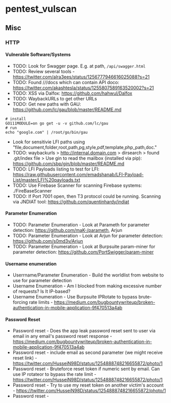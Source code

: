 # pentest_vulscan

## Misc

### HTTP 


#### Vulnerable Software/Systems
* TODO: Look for Swagger page. E.g. at path, `/api/swagger.html`
* TODO: Review several tools - https://twitter.com/alra3ees/status/1256777946616025088?s=21
* TODO: Found /*/*/docs which can contain API doco: https://twitter.com/akashtesla/status/1255807589163520002?s=21
* TODO: XSS via Dalfox: https://github.com/hahwul/Dalfox
* TODO: WaybackURLs to get other URLs
* TODO: Get new paths with GAU: https://github.com/lc/gau/blob/master/README.md
```
# install
GO111MODULE=on go get -u -v github.com/lc/gau
# run
echo "google.com" | /root/go/bin/gau
```
* Look for sensitivie LFI paths using "file,document,folder,root,path,pg,style,pdf,template,php_path,doc."
* TODO: waybackurls > http://internal.domain.com > dirsearch > found .git/index file > Use gin to read the mailbox (installed via pip): https://github.com/sbp/gin/blob/master/README.md
* TODO: LFI Payloads listing to test for LFI: https://raw.githubusercontent.com/emadshanab/LFI-Payload-List/master/LFI%20payloads.txt
* TODO: Use Firebase Scanner for scanning Firebase systems: ./FireBaseScanner
* TODO: If Port 7001 open, then T3 protocol could be running. Scanning via JNDIAT tool: https://github.com/quentinhardy/jndiat

#### Parameter Enumeration
* TODO: Parameter Enumeration - Look at Parameth for parameter detection: https://github.com/maK-/parameth, Arjun
* TODO: Parameter Enumeration - Look at Arjun for parameter detection: https://github.com/s0md3v/Arjun
* TODO: Parameter Enumeration - Look at Burpsuite param-miner for parameter detection: https://github.com/PortSwigger/param-miner

#### Username enumeration
* Userrname/Parameter Enumeration - Build the worldlist from website to use for parameter detection
* Username Enumeration - Am I blocked from making excessive number of requests? Is It IP-based?
* Username Enumeration - Use Burpsuite IPRotate to bypass brute-forcing rate limits - https://medium.com/bugbountywriteup/broken-authentication-in-mobile-application-9f470513a4ab

#### Password Reset
* Password reset - Does the app leak password reset sent to user via email in any email's password reset response - https://medium.com/bugbountywriteup/broken-authentication-in-mobile-application-9f470513a4ab
* Password reset - include email as second parameter (we might receive reset link) - https://twitter.com/HusseiN98D/status/1254888748216655872/photo/1
* Password reset - Bruteforce reset token if numeric sent by email. Can use IP rotateor to bypass the rate limit - https://twitter.com/HusseiN98D/status/1254888748216655872/photo/1
* Password reset - Try to use my reset token on another victim's account - https://twitter.com/HusseiN98D/status/1254888748216655872/photo/1
* Password reset - 
